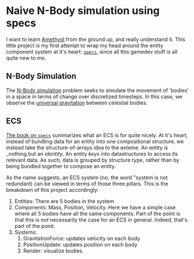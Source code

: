 # Naive N-Body simulation using specs

I want to learn [Amethyst](https://www.amethyst.rs/) from the ground up, and really understand it. This little project is my first attempt to wrap my head around the entity component system at it's heart: [`specs`](https://crates.io/crates/specs), since all this gamedev stuff is all quite new to me.

## N-Body Simulation
The [N-Body simulation](https://en.wikipedia.org/wiki/N-body_simulation) problem seeks to simulate the movement of 'bodies' in a space in terms of change over discretized timesteps.
In this case, we observe the [universal gravitation](https://en.wikipedia.org/wiki/Newton%27s_law_of_universal_gravitation) between celestial bodies.

## ECS
[The book on `specs`](https://slide-rs.github.io/specs/) summarizes what an ECS is for quite nicely.
At it's heart, instead of bundling data for an entity into one compositional structure, we instead take the structure-of-arrays idea to the exteme. An entity is _nothing but an _identity_. An entity _keys_ into datastructures to access its relevant data. As such, data is grouped by structure type, rather than by being bundled together to compose an entity.

As the name suggests, an ECS system (no, the word "system is not redundant) can be viewed in terms of those three pillars. This is the breakdown of this project accordingly:
1. Entities: There are 5 bodies in the system
2. Components: Mass, Position, Velocity. Here we have a simple case where all 5 bodies have all the same components. Part of the point is that this is _not_ necessarily the case for an ECS in general. Indeed, that's part of the point.
3. Systems: 
    1. GravitationForce: updates velocity on each body
    2. PositionUpdate: updates position on each body
    3. Render: visualize bodies.
